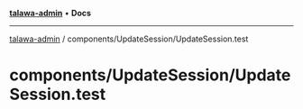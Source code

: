 [**talawa-admin**](../../../README.md) • **Docs**

***

[talawa-admin](../../../modules.md) / components/UpdateSession/UpdateSession.test

# components/UpdateSession/UpdateSession.test
